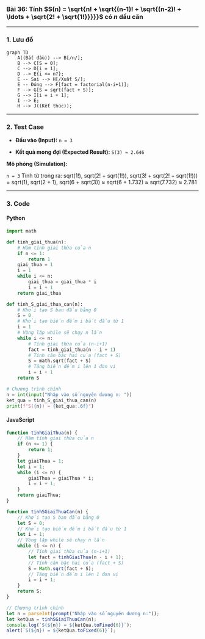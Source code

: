 ### Bài 36: Tính $S(n) = \sqrt{n! + \sqrt{(n-1)! + \sqrt{(n-2)! + \ldots + \sqrt{2! + \sqrt{1!}}}}}$ có $n$ dấu căn

---

### **1. Lưu đồ**

```mermaid
graph TD
    A((Bắt đầu)) --> B[/n/];
    B --> C[S = 0];
    C --> D[i = 1];
    D --> E{i <= n?};
    E -- Sai --> H[/Xuất S/];
    E -- Đúng --> F[fact = factorial(n-i+1)];
    F --> G[S = sqrt(fact + S)];
    G --> I[i = i + 1];
    I --> E;
    H --> J((Kết thúc));
```

---

### **2. Test Case**

- **Đầu vào (Input):** `n = 3`

- **Kết quả mong đợi (Expected Result):** `S(3) ≈ 2.646`


**Mô phỏng (Simulation):**

`n = 3`
Tính từ trong ra: sqrt(1!), sqrt(2! + sqrt(1!)), sqrt(3! + sqrt(2! + sqrt(1!)))
= sqrt(1), sqrt(2 + 1), sqrt(6 + sqrt(3)) ≈ sqrt(6 + 1.732) ≈ sqrt(7.732) ≈ 2.781

---

### **3. Code**

#### **Python**

```python
import math

def tinh_giai_thua(n):
    # Hàm tính giai thừa của n
    if n <= 1:
        return 1
    giai_thua = 1
    i = 1
    while i <= n:
        giai_thua = giai_thua * i
        i = i + 1
    return giai_thua

def tinh_S_giai_thua_can(n):
    # Khởi tạo S ban đầu bằng 0
    S = 0
    # Khởi tạo biến đếm i bắt đầu từ 1
    i = 1
    # Vòng lặp while sẽ chạy n lần
    while i <= n:
        # Tính giai thừa của (n-i+1)
        fact = tinh_giai_thua(n - i + 1)
        # Tính căn bậc hai của (fact + S)
        S = math.sqrt(fact + S)
        # Tăng biến đếm i lên 1 đơn vị
        i = i + 1
    return S

# Chương trình chính
n = int(input("Nhập vào số nguyên dương n: "))
ket_qua = tinh_S_giai_thua_can(n)
print(f"S({n}) = {ket_qua:.6f}")
```

#### **JavaScript**

```javascript
function tinhGiaiThua(n) {
    // Hàm tính giai thừa của n
    if (n <= 1) {
        return 1;
    }
    let giaiThua = 1;
    let i = 1;
    while (i <= n) {
        giaiThua = giaiThua * i;
        i = i + 1;
    }
    return giaiThua;
}

function tinhSGiaiThuaCan(n) {
    // Khởi tạo S ban đầu bằng 0
    let S = 0;
    // Khởi tạo biến đếm i bắt đầu từ 1
    let i = 1;
    // Vòng lặp while sẽ chạy n lần
    while (i <= n) {
        // Tính giai thừa của (n-i+1)
        let fact = tinhGiaiThua(n - i + 1);
        // Tính căn bậc hai của (fact + S)
        S = Math.sqrt(fact + S);
        // Tăng biến đếm i lên 1 đơn vị
        i = i + 1;
    }
    return S;
}

// Chương trình chính
let n = parseInt(prompt("Nhập vào số nguyên dương n:"));
let ketQua = tinhSGiaiThuaCan(n);
console.log(`S(${n}) = ${ketQua.toFixed(6)}`);
alert(`S(${n}) = ${ketQua.toFixed(6)}`);
```